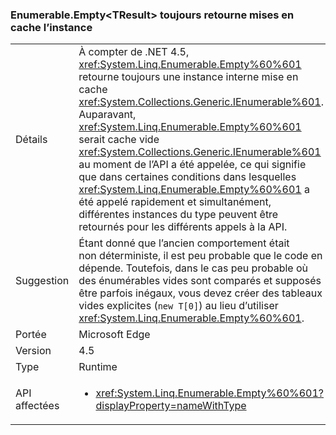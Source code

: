 ### <a name="enumerableemptylttresultgt-always-returns-cached-instance"></a>Enumerable.Empty&lt;TResult&gt; toujours retourne mises en cache l’instance

|   |   |
|---|---|
|Détails|À compter de .NET 4.5, <xref:System.Linq.Enumerable.Empty%60%601> retourne toujours une instance interne mise en cache <xref:System.Collections.Generic.IEnumerable%601>. Auparavant, <xref:System.Linq.Enumerable.Empty%60%601> serait cache vide <xref:System.Collections.Generic.IEnumerable%601> au moment de l’API a été appelée, ce qui signifie que dans certaines conditions dans lesquelles <xref:System.Linq.Enumerable.Empty%60%601> a été appelé rapidement et simultanément, différentes instances du type peuvent être retournés pour les différents appels à la API.|
|Suggestion|Étant donné que l’ancien comportement était non déterministe, il est peu probable que le code en dépende. Toutefois, dans le cas peu probable où des énumérables vides sont comparés et supposés être parfois inégaux, vous devez créer des tableaux vides explicites (<code>new T[0]</code>) au lieu d’utiliser <xref:System.Linq.Enumerable.Empty%60%601>.|
|Portée|Microsoft Edge|
|Version|4.5|
|Type|Runtime|
|API affectées|<ul><li><xref:System.Linq.Enumerable.Empty%60%601?displayProperty=nameWithType></li></ul>|

